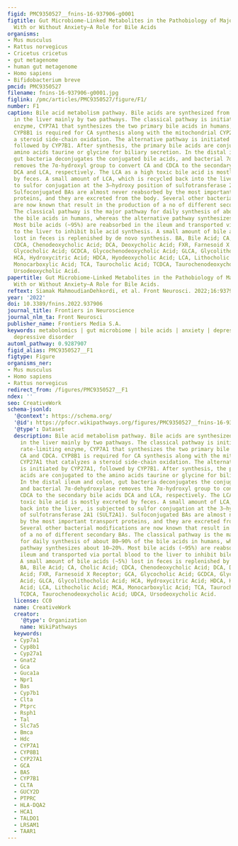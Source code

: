 ```yaml
---
figid: PMC9350527__fnins-16-937906-g0001
figtitle: Gut Microbiome-Linked Metabolites in the Pathobiology of Major Depression
  With or Without Anxiety—A Role for Bile Acids
organisms:
- Mus musculus
- Rattus norvegicus
- Cricetus cricetus
- gut metagenome
- human gut metagenome
- Homo sapiens
- Bifidobacterium breve
pmcid: PMC9350527
filename: fnins-16-937906-g0001.jpg
figlink: /pmc/articles/PMC9350527/figure/F1/
number: F1
caption: Bile acid metabolism pathway. Bile acids are synthesized from cholesterol
  in the liver mainly by two pathways. The classical pathway is initiated by the rate-limiting
  enzyme, CYP7A1 that synthesizes the two primary bile acids in humans, CA and CDCA.
  CYP8B1 is required for CA synthesis along with the mitochondrial CYP27A1 that catalyzes
  a steroid side-chain oxidation. The alternative pathway is initiated by CYP27A1,
  followed by CYP7B1. After synthesis, the primary bile acids are conjugated to the
  amino acids taurine or glycine for biliary secretion. In the distal ileum and colon,
  gut bacteria deconjugates the conjugated bile acids, and bacterial 7α-dehydroxylase
  removes the 7α-hydroxyl group to convert CA and CDCA to the secondary bile acids
  DCA and LCA, respectively. The LCA as a high toxic bile acid is mostly excreted
  by feces. A small amount of LCA, which is recycled back into the liver, is subjected
  to sulfor conjugation at the 3–hydroxy position of sulfotransferase 2A1 (SULT2A1).
  Sulfoconjugated BAs are almost never reabsorbed by the most important transport
  proteins, and they are excreted from the body. Several other bacterial modifications
  are now known that result in the production of a no of different secondary BAs.
  The classical pathway is the major pathway for daily synthesis of about 80–90% of
  the bile acids in humans, whereas the alternative pathway synthesizes about 10–20%.
  Most bile acids (~95%) are reabsorbed in the ileum and transported via portal blood
  to the liver to inhibit bile acid synthesis. A small amount of bile acids (~5%)
  lost in feces is replenished by de novo synthesis. BA, Bile Acid; CA, Cholic Acid;
  CDCA, Chenodeoxycholic Acid; DCA, Deoxycholic Acid; FXR, Farnesoid X Receptor; GCA,
  Glycocholic Acid; GCDCA, Glycochenodeoxycholic Acid; GLCA, Glycolithocholic Acid;
  HCA, Hydroxycitric Acid; HDCA, Hyodeoxycholic Acid; LCA, Lithocholic Acid; MCA,
  Monocarboxylic Acid; TCA, Taurocholic Acid; TCDCA, Taurochenodeoxycholic Acid; UDCA,
  Ursodeoxycholic Acid.
papertitle: Gut Microbiome-Linked Metabolites in the Pathobiology of Major Depression
  With or Without Anxiety—A Role for Bile Acids.
reftext: Siamak MahmoudianDehkordi, et al. Front Neurosci. 2022;16:937906.
year: '2022'
doi: 10.3389/fnins.2022.937906
journal_title: Frontiers in Neuroscience
journal_nlm_ta: Front Neurosci
publisher_name: Frontiers Media S.A.
keywords: metabolomics | gut microbiome | bile acids | anxiety | depression | major
  depressive disorder
automl_pathway: 0.9287907
figid_alias: PMC9350527__F1
figtype: Figure
organisms_ner:
- Mus musculus
- Homo sapiens
- Rattus norvegicus
redirect_from: /figures/PMC9350527__F1
ndex: ''
seo: CreativeWork
schema-jsonld:
  '@context': https://schema.org/
  '@id': https://pfocr.wikipathways.org/figures/PMC9350527__fnins-16-937906-g0001.html
  '@type': Dataset
  description: Bile acid metabolism pathway. Bile acids are synthesized from cholesterol
    in the liver mainly by two pathways. The classical pathway is initiated by the
    rate-limiting enzyme, CYP7A1 that synthesizes the two primary bile acids in humans,
    CA and CDCA. CYP8B1 is required for CA synthesis along with the mitochondrial
    CYP27A1 that catalyzes a steroid side-chain oxidation. The alternative pathway
    is initiated by CYP27A1, followed by CYP7B1. After synthesis, the primary bile
    acids are conjugated to the amino acids taurine or glycine for biliary secretion.
    In the distal ileum and colon, gut bacteria deconjugates the conjugated bile acids,
    and bacterial 7α-dehydroxylase removes the 7α-hydroxyl group to convert CA and
    CDCA to the secondary bile acids DCA and LCA, respectively. The LCA as a high
    toxic bile acid is mostly excreted by feces. A small amount of LCA, which is recycled
    back into the liver, is subjected to sulfor conjugation at the 3–hydroxy position
    of sulfotransferase 2A1 (SULT2A1). Sulfoconjugated BAs are almost never reabsorbed
    by the most important transport proteins, and they are excreted from the body.
    Several other bacterial modifications are now known that result in the production
    of a no of different secondary BAs. The classical pathway is the major pathway
    for daily synthesis of about 80–90% of the bile acids in humans, whereas the alternative
    pathway synthesizes about 10–20%. Most bile acids (~95%) are reabsorbed in the
    ileum and transported via portal blood to the liver to inhibit bile acid synthesis.
    A small amount of bile acids (~5%) lost in feces is replenished by de novo synthesis.
    BA, Bile Acid; CA, Cholic Acid; CDCA, Chenodeoxycholic Acid; DCA, Deoxycholic
    Acid; FXR, Farnesoid X Receptor; GCA, Glycocholic Acid; GCDCA, Glycochenodeoxycholic
    Acid; GLCA, Glycolithocholic Acid; HCA, Hydroxycitric Acid; HDCA, Hyodeoxycholic
    Acid; LCA, Lithocholic Acid; MCA, Monocarboxylic Acid; TCA, Taurocholic Acid;
    TCDCA, Taurochenodeoxycholic Acid; UDCA, Ursodeoxycholic Acid.
  license: CC0
  name: CreativeWork
  creator:
    '@type': Organization
    name: WikiPathways
  keywords:
  - Cyp7a1
  - Cyp8b1
  - Cyp27a1
  - Gnat2
  - Gca
  - Guca1a
  - Npr1
  - Bas
  - Cyp7b1
  - Clta
  - Ptprc
  - Rsph1
  - Tal
  - Slc7a5
  - Bmca
  - Hdc
  - CYP7A1
  - CYP8B1
  - CYP27A1
  - GCA
  - BAS
  - CYP7B1
  - CLTA
  - GUCY2D
  - PTPRC
  - HLA-DQA2
  - HCA1
  - TALDO1
  - LRSAM1
  - TAAR1
---
```

